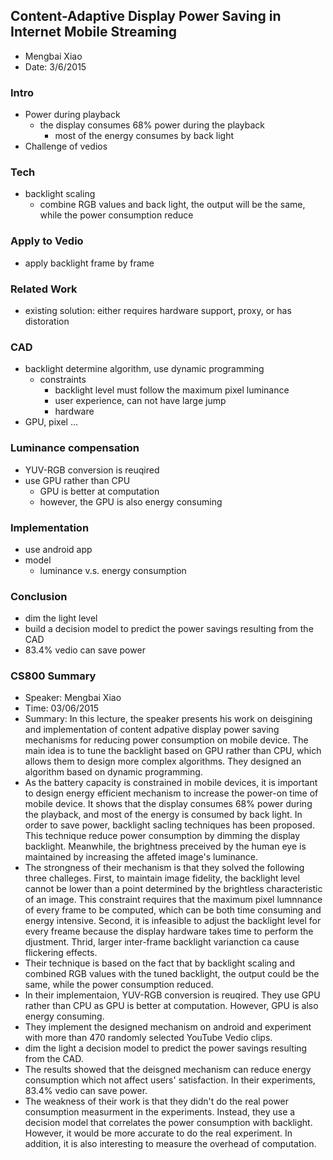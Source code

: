 ## Content-Adaptive Display Power Saving in Internet Mobile Streaming

- Mengbai Xiao
- Date: 3/6/2015

### Intro
- Power during playback
  - the display consumes 68% power during the playback
    - most of the energy consumes by back light
- Challenge of vedios
  

### Tech
- backlight scaling
  - combine RGB values and back light, the output will be the same, while the power consumption reduce
  

### Apply to Vedio
- apply backlight frame by frame

### Related Work
- existing solution: either requires hardware support, proxy, or has distoration

### CAD 
- backlight determine algorithm, use dynamic programming
  - constraints
    - backlight level must follow the maximum pixel luminance
    - user experience, can not have large jump
    - hardware
- GPU, pixel ...

### Luminance compensation
- YUV-RGB conversion is reuqired
- use GPU rather than CPU
  - GPU is better at computation
  - however, the GPU is also energy consuming

### Implementation
- use android app
- model
  - luminance v.s. energy consumption

### Conclusion
- dim the light level 
- build a decision model to predict the power savings resulting from the CAD
- 83.4% vedio can save power


### CS800 Summary
- Speaker: Mengbai Xiao
- Time: 03/06/2015
- Summary: In this lecture, the speaker presents his work on deisgining and implementation of content adpative display power saving mechanisms for reducing power consumption on mobile device. The main idea is to tune the backlight based on GPU rather than CPU, which allows them to design more complex algorithms. They designed an algorithm based on dynamic programming. 
- As the battery capacity is constrained in mobile devices, it is important to design energy efficient mechanism to increase the power-on time of mobile device. It shows that the display consumes 68% power during the playback, and most of the energy is consumed by back light. In order to save power, backlight sacling techniques has been proposed. This technique reduce power consumption by dimming the display backlight. Meanwhile, the brightness preceived by the human eye is maintained by increasing the affeted image's luminance. 
- The strongness of their mechanism is that they solved the following three challeges. First, to maintain image fidelity, the backlight level cannot be lower than a point determined by the brightless characteristic of an image. This constraint requires that the maximum pixel lumnnance of every frame to be computed, which can be both time consuming and energy intensive. Second, it is infeasible to adjust the backlight level for every freame because the display hardware takes time to perform the djustment. Thrid, larger inter-frame backlight varianction ca cause flickering effects. 
- Their technique is based on the fact that by backlight scaling and combined RGB values with the tuned backlight, the output could be the same, while the power consumption reduced.
- In their implementaion, YUV-RGB conversion is reuqired. They use GPU rather than CPU as GPU is better at computation.
However,  GPU is also energy consuming.
- They implement the designed mechanism on android and experiment with more than 470 randomly selected YouTube Vedio clips.
- dim the light a decision model to predict the power savings resulting from the CAD.
- The results showed that the deisgned mechanism can reduce energy consumption which not affect users' satisfaction. In their experiments, 83.4% vedio can save power.
- The weakness of their work is that they didn't do the real power consumption measurment in the experiments. Instead, they use a decision model that correlates the power consumption with backlight. However, it would be more accurate to do the real experiment. In addition, it is also interesting to measure the overhead of computation. 
